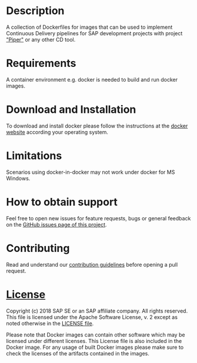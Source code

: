 # Description

A collection of Dockerfiles for images that can be used to implement Continuous Delivery pipelines 
for SAP development projects with project ["Piper"](https://github.com/SAP/jenkins-library) or any other CD tool.

# Requirements

A container environment e.g. docker is needed to build and run docker images.

# Download and Installation

To download and install docker please follow the instructions at the [docker website](https://www.docker.com/get-started) according your operating system.


# Limitations

Scenarios using docker-in-docker may not work under docker for MS Windows.


# How to obtain support

Feel free to open new issues for feature requests, bugs or general feedback on
the [GitHub issues page of this project][devops-images-issues].

# Contributing

Read and understand our [contribution guidelines][contribution]
before opening a pull request.

# [License][license]

Copyright (c) 2018 SAP SE or an SAP affiliate company. All rights reserved.
This file is licensed under the Apache Software License, v. 2 except as noted
otherwise in the [LICENSE file][license].

Please note that Docker images can contain other software which may be licensed under different licenses. This License file is also included in the Docker image. For any usage of built Docker images please make sure to check the licenses of the artifacts contained in the images.

[devops-images-issues]: https://github.com/SAP/devops-docker-images/issues
[license]: ./LICENSE
[contribution]: ./CONTRIBUTING.md

